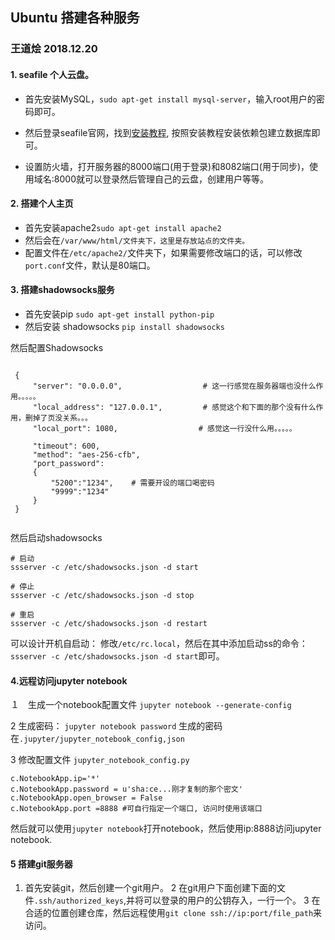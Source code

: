 ## Ubuntu 搭建各种服务

### 王道烩 2018.12.20

#### 1. seafile 个人云盘。

- 首先安装MySQL，`sudo apt-get install mysql-server`，输入root用户的密码即可。

- 然后登录seafile官网，找到[安装教程](https://manual-cn.seafile.com/deploy/using_mysql.html), 按照安装教程安装依赖包建立数据库即可。
- 设置防火墙，打开服务器的8000端口(用于登录)和8082端口(用于同步)，使用域名:8000就可以登录然后管理自己的云盘，创建用户等等。

#### 2. 搭建个人主页

- 首先安装apache2`sudo apt-get install apache2`
- 然后会在`/var/www/html/文件夹下，这里是存放站点的文件夹。`
- 配置文件在`/etc/apache2/`文件夹下，如果需要修改端口的话，可以修改`port.conf`文件，默认是80端口。

#### 3. 搭建shadowsocks服务

- 首先安装pip `sudo apt-get install python-pip`
- 然后安装 shadowsocks `pip install shadowsocks`

然后配置Shadowsocks
```

 {                                                                                                                                                 
     "server": "0.0.0.0",                  # 这一行感觉在服务器端也没什么作用。。。。。                                                                                               
     "local_address": "127.0.0.1",         # 感觉这个和下面的那个没有什么作用，删掉了页没关系。。。                                                                                                    
     "local_port": 1080,                  # 感觉这一行没什么用。。。。。 

     "timeout": 600,                                                                                                                               
     "method": "aes-256-cfb",                                                                                                                      
     "port_password":                                                                                                                              
     {                                                                                                                                             
         "5200":"1234",    # 需要开设的端口喝密码                                                                                                                        
         "9999":"1234"                                                                                                          
     }                                                                                                                                             
 } 
 
```

然后启动shadowsocks
```
# 启动
ssserver -c /etc/shadowsocks.json -d start

# 停止
ssserver -c /etc/shadowsocks.json -d stop

# 重启
ssserver -c /etc/shadowsocks.json -d restart

```
可以设计开机自启动：
修改`/etc/rc.local`，然后在其中添加启动ss的命令：`ssserver -c /etc/shadowsocks.json -d start`即可。

#### 4.远程访问jupyter notebook
１　生成一个notebook配置文件
`jupyter notebook --generate-config`

2 生成密码：
`jupyter notebook password` 生成的密码在`.jupyter/jupyter_notebook_config,json`

3 修改配置文件
`jupyter_notebook_config.py`
```
c.NotebookApp.ip='*'
c.NotebookApp.password = u'sha:ce...刚才复制的那个密文'
c.NotebookApp.open_browser = False
c.NotebookApp.port =8888 #可自行指定一个端口, 访问时使用该端口
```
然后就可以使用`jupyter notebook`打开notebook，然后使用ip:8888访问jupyter notebook.

#### 5 搭建git服务器

1. 首先安装git，然后创建一个git用户。
2 在git用户下面创建下面的文件`.ssh/authorized_keys`,并将可以登录的用户的公钥存入，一行一个。
3 在合适的位置创建仓库，然后远程使用`git clone ssh://ip:port/file_path`来访问。
